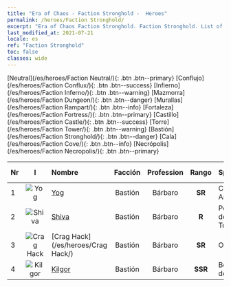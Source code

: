 ```yaml
---
title: "Era of Chaos - Faction Stronghold -  Heroes"
permalink: /heroes/Faction Stronghold/
excerpt: "Era of Chaos Faction Stronghold. Faction Stronghold. List of Faction  in Era of Chaos"
last_modified_at: 2021-07-21
locale: es
ref: "Faction Stronghold"
toc: false
classes: wide
---
```

 [Neutral](/es/heroes/Faction Neutral/){: .btn .btn--primary} [Conflujo](/es/heroes/Faction Conflux/){: .btn .btn--success} [Infierno](/es/heroes/Faction Inferno/){: .btn .btn--warning} [Mazmorra](/es/heroes/Faction Dungeon/){: .btn .btn--danger} [Murallas](/es/heroes/Faction Rampart/){: .btn .btn--info} [Fortaleza](/es/heroes/Faction Fortress/){: .btn .btn--primary} [Castillo](/es/heroes/Faction Castle/){: .btn .btn--success} [Torre](/es/heroes/Faction Tower/){: .btn .btn--warning} [Bastión](/es/heroes/Faction Stronghold/){: .btn .btn--danger} [Cala](/es/heroes/Faction Cove/){: .btn .btn--info} [Necrópolis](/es/heroes/Faction Necropolis/){: .btn .btn--primary} 

  | Nr |  I |    Nombre    |  Facción  |  Profession   |  Rango  |    Specialty     | User Rate  | 
  |:---|:--:|:-----------|:-------:|:-------------:|:------:|:-----------------|:----:|
  | 1 | ![Yog](/images/h/h_Yog.jpg) | [Yog](/es/heroes/Yog/) | Bastión | Bárbaro | **SR** |  Cíclope Arrasador | SR |
  | 2 | ![Shiva](/images/h/h_Shiwa.jpg) | [Shiva](/es/heroes/Shiva/) | Bastión | Bárbaro | **R** |  Portador de Tormentas | R |
  | 3 | ![Crag Hack](/images/h/h_CragHack.jpg) | [Crag Hack](/es/heroes/Crag Hack/) | Bastión | Bárbaro | **SR** |  Ofensa | R+ |
  | 4 | ![Kilgor](/images/h/h_Kilgor.jpg) | [Kilgor](/es/heroes/Kilgor/) | Bastión | Bárbaro | **SSR** |  Behemoth de Guerra | SSR |
